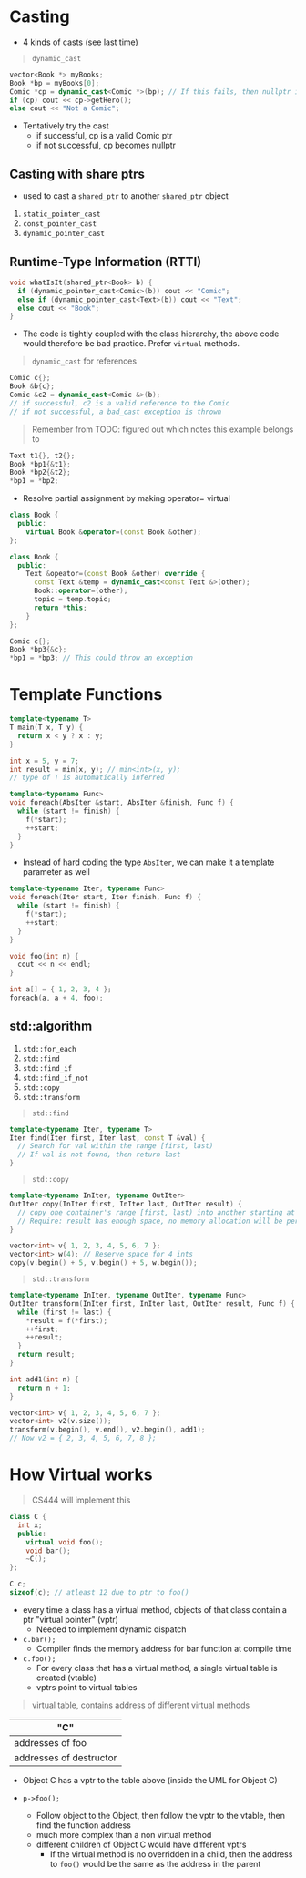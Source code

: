 # Casting

* 4 kinds of casts (see last time)

> `dynamic_cast`

```cpp
vector<Book *> myBooks;
Book *bp = myBooks[0];
Comic *cp = dynamic_cast<Comic *>(bp); // If this fails, then nullptr is returned
if (cp) cout << cp->getHero();
else cout << "Not a Comic";
```

* Tentatively try the cast
  * if successful, cp is a valid Comic ptr
  * if not successful, cp becomes nullptr

## Casting with share ptrs

* used to cast a `shared_ptr` to another `shared_ptr` object

1. `static_pointer_cast`
2. `const_pointer_cast`
3. `dynamic_pointer_cast`

## Runtime-Type Information (RTTI)

```cpp
void whatIsIt(shared_ptr<Book> b) {
  if (dynamic_pointer_cast<Comic>(b)) cout << "Comic";
  else if (dynamic_pointer_cast<Text>(b)) cout << "Text";
  else cout << "Book";
}
```

* The code is tightly coupled with the class hierarchy, the above code would therefore be bad practice. Prefer `virtual` methods.

> `dynamic_cast` for references

```cpp
Comic c{};
Book &b{c};
Comic &c2 = dynamic_cast<Comic &>(b);
// if successful, c2 is a valid reference to the Comic
// if not successful, a bad_cast exception is thrown
```

> Remember from TODO: figured out which notes this example belongs to

```cpp
Text t1{}, t2{};
Book *bp1{&t1};
Book *bp2{&t2};
*bp1 = *bp2;
```

* Resolve partial assignment by making operator= virtual

```cpp
class Book {
  public:
    virtual Book &operator=(const Book &other);
};

class Book {
  public:
    Text &opeator=(const Book &other) override {
      const Text &temp = dynamic_cast<const Text &>(other);
      Book::operator=(other);
      topic = temp.topic;
      return *this;
    }
};

Comic c{};
Book *bp3{&c};
*bp1 = *bp3; // This could throw an exception
```

# Template Functions

```cpp
template<typename T>
T main(T x, T y) {
  return x < y ? x : y;
}

int x = 5, y = 7;
int result = min(x, y); // min<int>(x, y);
// type of T is automatically inferred
```

```cpp
template<typename Func>
void foreach(AbsIter &start, AbsIter &finish, Func f) {
  while (start != finish) {
    f(*start);
    ++start;
  }
}
```

* Instead of hard coding the type `AbsIter`, we can make it a template parameter as well

```cpp
template<typename Iter, typename Func>
void foreach(Iter start, Iter finish, Func f) {
  while (start != finish) {
    f(*start);
    ++start;
  }
}

void foo(int n) {
  cout << n << endl;
}

int a[] = { 1, 2, 3, 4 };
foreach(a, a + 4, foo);
```

## std::algorithm

1. `std::for_each`
2. `std::find`
3. `std::find_if`
4. `std::find_if_not`
5. `std::copy`
6. `std::transform`

> `std::find`

```cpp
template<typename Iter, typename T>
Iter find(Iter first, Iter last, const T &val) {
  // Search for val within the range [first, last)
  // If val is not found, then return last
}
```

> `std::copy`

```cpp
template<typename InIter, typename OutIter>
OutIter copy(InIter first, InIter last, OutIter result) {
  // copy one container's range [first, last) into another starting at result
  // Require: result has enough space, no memory allocation will be performed
}

vector<int> v{ 1, 2, 3, 4, 5, 6, 7 };
vector<int> w(4); // Reserve space for 4 ints
copy(v.begin() + 5, v.begin() + 5, w.begin());
```

> `std::transform`

```cpp
template<typename InIter, typename OutIter, typename Func>
OutIter transform(InIter first, InIter last, OutIter result, Func f) {
  while (first != last) {
    *result = f(*first);
    ++first;
    ++result;
  }
  return result;
}

int add1(int n) {
  return n + 1;
}

vector<int> v{ 1, 2, 3, 4, 5, 6, 7 };
vector<int> v2(v.size());
transform(v.begin(), v.end(), v2.begin(), add1);
// Now v2 = { 2, 3, 4, 5, 6, 7, 8 };
```

# How Virtual works

> CS444 will implement this

```cpp
class C {
  int x;
  public:
    virtual void foo();
    void bar();
    ~C();
};

C c;
sizeof(c); // atleast 12 due to ptr to foo()
```

* every time a class has a virtual method, objects of that class contain a ptr "virtual pointer" (vptr)
  * Needed to implement dynamic dispatch
* `c.bar();`
  * Compiler finds the memory address for bar function at compile time
* `c.foo();`
  * For every class that has a virtual method, a single virtual table is created (vtable)
  * vptrs point to virtual tables

> virtual table, contains address of different virtual methods

| "C" |
| - |
| addresses of foo |
| addresses of destructor |

* Object C has a vptr to the table above (inside the UML for Object C)

* `p->foo();`
  * Follow object to the Object, then follow the vptr to the vtable, then find the function address
  * much more complex than a non virtual method
  * different children of Object C would have different vptrs
    * If the virtual method is no overridden in a child, then the address to `foo()` would be the same as the address in the parent
